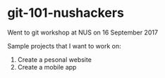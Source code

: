 # git-101-nushackers

Went to git workshop at NUS on 16 September 2017

Sample projects that I want to work on:

1. Create a pesonal website
2. Create a mobile app